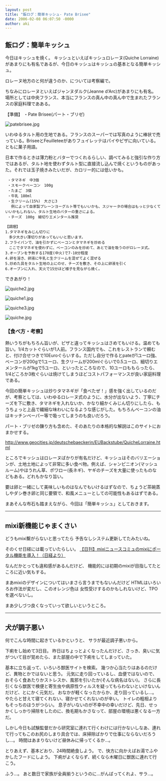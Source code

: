 ```yaml
---
layout: post
title: "飯ログ：簡単キッシュ- Pate Brisee"
date: 2006-02-08 06:07:50 -0000
author: aki
---
```

## 飯ログ：簡単キッシュ

今日はキッシュを焼く。
キッシュといえばキッシュロレーヌ(Quiche Lorraine)があまりにも有名であるが、今日のキッシュはキッシュの基本となる簡単キッシュ。

ロレーヌ地方のと何が違うのか、については考察編で。

ちなみにロレーヌといえばジャンヌダルク(Jeanne d'Arc)があまりにも有名。
場所としては中央フランス、本当にフランスの真ん中の真ん中で生まれたフランスの家庭料理であある。

【準備】
 ・Pate Brisee(パート・ブリゼ)

![patebrisee.jpg](/assets/2006/patebrisee.jpg)

いわゆるタルト用の生地である。フランスのスーパーでは写真のように棒状で売っている。BriseeとFeuilleteeがありフュイレッテはパイやピザに向いている。ともに菓子用語。

日本で作るときは薄力粉とバターでつくれるらしい、調べてみると強引な作り方ではあるが、タルト地を使わずタルト型に直接流し込んで焼くというものがあった。それでは玉子焼きみたいだが、カロリー的には低いかも。

```
 ・タマネギ　中3個
 ・スモークベーコン　100g
 ・たまご　3個
 ・牛乳 180ml
 ・生クリーム(15%)　大さじ3
 　例によって自家製プレーンヨーグルト等でもいいかも、スジャータの場合はもっと少なくていいかもしれない。タルト生地のバターの重さによる。
 ・チーズ　100g　細切りエメンタール推奨
```

```
【調理】
1.タマネギをみじん切りに
　多少大きい薄切りがあってもいいと思います。
2.フライパンで、油を引かずにベーコンとタマネギを炒める
　ここでタマネギを使わずに、ベーコンのみを炒めて、あとで油を吸うのがロレーヌ式。
3.オーブンを予熱する170度(中火)で7-10分程度
4.卵を溶き、卵液に牛乳と生クリームを混ぜてよく混ぜる
5.炒めた具をタルト生地の上にのせ、チーズを敷き、その上に卵液を引く
6.オーブンに入れ、天火で15分ほど様子を見ながら焼く。
```

できあがり！

![quiche2.jpg](/assets/2006/quiche2.jpg)

![quiche1.jpg](/assets/2006/quiche1.jpg)


![quiche3.jpg](/assets/2006/quiche3.jpg)


![quiche.jpg](/assets/2006/quiche.jpg)


### 【食べ方・考察】

熱いうちがもちろん旨いが、ピザと違ってキッシュはさめてもいける。温めても旨い。1/4カットぐらいが1人前。フランス国内でも、これをレストランで頼むと、付け合せつきで10Euroぐらいする。ただし自分で作るとpateが1ユーロ強、ベーコンが200gで1ユーロ、生クリームが200mlぐらいで0.5ユーロ、細切りエメンタールが1kgで5ユーロ、といったところなので、10ユーロももらったら、1/4どころか3枚ぐらいは焼けてしまうほどコストパフォーマンスが良い家庭料理である。

今回の簡単キッシュは炒りタマネギが「食べたぜ！」感を強く出しているのだが、考察としては、いわゆるロレーヌ式のように、水分が出ないよう、丁寧にチーズを下に敷き、タマネギを入れないか、かなり細かくみじん切りにしたら、もうちょっと上品で繊細な味わいになるような感じがした。もちろんベーコンの油はキッチンペーパー等で吸ってしまうのも良いだろう。

パート・ブリゼの錬り方も含めた、そのあたりの本格的な解説はこのサイトにおまかせする。

 http://www.geocities.jp/deutschebaeckerin/EUBackstube/QuicheLorraine.html

ところでキッシュはロレーヌばかりが有名だけど、キッシュはそのバリエーションが、土地土地によって非常に多い食べ物。例えば、シャンピニオン(マッシュルーム)やほうれん草、ポワロー(長ネギ)、ヤギのチーズを大量に使ったものなどもある。どれもかなり旨い。

要は卵と一緒にして美味しいものはなんでもいけるはずなので、ちょうど茶碗蒸しやダシ巻き卵と同じ要領で、和風メニューとしての可能性もあるはずである。

まあそんな布石も踏まえながら、今回は「簡単キッシュ」としておきます。

----

## mixi新機能じゃまくさい

どうもmixi繋がらないと思ってたら
予告なしシステム更新してたみたいね。

そのくせ日経には載っていたらしい。
[【日刊】mixiニュースコミュのmixiにポータル機能を導入！（日経より）](https://mixi.jp/view_bbs.pl?comm_id=1169&page=all&id=4463324)

なんだかとっても違和感があるんだけど、
機能的には初期のmixiが目指してたところに近い気もする。

まあmixiのデザインについてはいまさら言うまでもないんだけど
HTMLはいろいろお作法が変だし、このオレンジ色は
女性受けするのかもしれないけど、TPOを選べないし。

まあ少しづつ良くなっていって欲しいというところ。

----

## 犬が調子悪い

何でこんな時間に起きているかというと、
サラが最近調子悪いから。

下痢をし始めて3日目。
昨日はちょっとよくなったんだけど、さっき、臭いに気がついて目が覚めたら、また部屋の中で下痢をしてしまっていた。

基本に立ち返って、いろいろ獣医サイトを検索。
幾つか心当たりはあるのだけど、異物とかではないと思う。
元気に走り回っているし、血便ではないので、おそらく食あたりかストレスか、風邪を引いたか(そんな病名はない)。
さらに長引くなら獣医で検便と寄生虫や病原性ウィルスを疑ってもらわないといけないんだけど、とにかく元気だ。
おなかが軽くなったからか、走り回っているし…。
やたらと甘えて寝てくれない、寝かせてくれないのが辛い。
トイレの粗相よりもそっちのほうがつらい。
息子がいないのが不幸中の幸いだけど、先日、せっかくしっかり掃除をしたのに、換毛期もかさなって、部屋の環境は悪くなる一方だ。

しかし今日も試験監督だから研究室に連れて行くわけには行かないしなあ、連れて行ってもこのお尻のしまり具合では、床掃除ばかりで仕事にならないだろうし…。
時間はあまりないけど昼休みに帰ってくるか…。

とりあえず、基本どおり、24時間絶食しよう。
で、快方に向かえばお湯でふやかしたフードにしよう。
下痢がよくならず、続くなら木曜日に獣医に連れて行こう。

ふう…。
あと数日で家族が全員揃うというのに…がんばってくれよ、サラ…。

